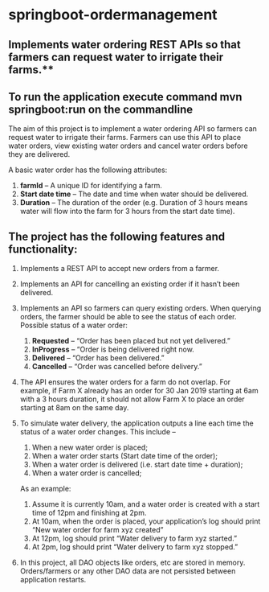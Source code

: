 # springboot-ordermanagement
## Implements water ordering REST APIs so that farmers can request water to irrigate their farms.**

## To run the application execute command mvn springboot:run on the commandline

The aim of this project is to implement a water ordering API so farmers can request water to irrigate their farms. 
Farmers can use this API to place water orders, view existing water orders and cancel water orders before they are delivered.

A basic water order has the following attributes:
1. **farmId** – A unique ID for identifying a farm.
2. **Start date time** – The date and time when water should be delivered.
3. **Duration** – The duration of the order (e.g. Duration of 3 hours means water will flow into the farm for 3 hours from the start date time).

## The project has the following features and functionality:
1. Implements a REST API to accept new orders from a farmer.
2. Implements an API for cancelling an existing order if it hasn’t been delivered.
3. Implements an API so farmers can query existing orders. When querying orders, the farmer should be able to see the status of each order.
    Possible status of a water order:
    1. **Requested** – “Order has been placed but not yet delivered.”
    2. **InProgress** – “Order is being delivered right now.
    3. **Delivered** – “Order has been delivered.”
    4. **Cancelled** – “Order was cancelled before delivery.”
4. The API ensures the water orders for a farm do not overlap.  For example, if Farm X already has an order for 30 Jan 2019 starting at 6am with a 3 hours duration, it should not allow Farm X to place an order starting at 8am on the same day.
5. To simulate water delivery, the application outputs a line each time the status of a water order changes.
    This include –
    1. When a new water order is placed;
    2. When a water order starts (Start date time of the order);
    3. When a water order is delivered (i.e. start date time + duration);
    4. When a water order is cancelled;
    
    As an example:
    1. Assume it is currently 10am, and a water order is created with a start time of 12pm and finishing at 2pm.
    2. At 10am, when the order is placed, your application’s log should print “New water order for farm xyz created”
    3. At 12pm, log should print “Water delivery to farm xyz started.”
    4. At 2pm, log should print “Water delivery to farm xyz stopped.”
6. In this project, all DAO objects like orders, etc are stored in memory. Orders/farmers or any other DAO data are not persisted between application restarts.
